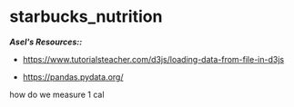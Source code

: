 # starbucks_nutrition

***Asel's Resources::***
- https://www.tutorialsteacher.com/d3js/loading-data-from-file-in-d3js


- https://pandas.pydata.org/

how do we measure 1 cal